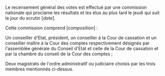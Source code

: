Le recensement général des votes est effectué par une commission nationale qui proclame les résultats et les élus au plus tard le jeudi qui suit le jour du scrutin [*date*].

Cette commission comprend [*composition*] :

Un conseiller d'Etat, président, un conseiller à la Cour de cassation et un conseiller maître à la Cour des comptes respectivement désignés par l'assemblée générale du Conseil d'Etat et celle de la Cour de cassation et par la chambre du conseil de la Cour des comptes ;

Deux magistrats de l'ordre administratif ou judiciaire choisis par les trois membres mentionnés ci-dessus.
